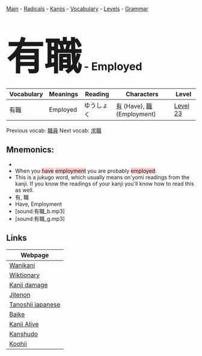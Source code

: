<style> bigfont {font-size: 100px}</style>
[Main](../README.md) -
[Radicals](../radicals.md) -
[Kanjis](../kanjis.md) -
[Vocabulary](../vocabulary.md) -
[Levels](../levels.md) -
[Grammar](../grammar.md)
# <bigfont> 有職</bigfont> - Employed 

| Vocabulary | Meanings | Reading | Characters | Level |
| --- | --- | --- | --- | --- |
| 有職 | Employed | ゆうしょく |  [有](../kanjis/有.md) (Have), [職](../kanjis/職.md) (Employment) | [Level 23](../levels/wk_level23.md) |

Previous vocab: [職員](職員.md) Next vocab: [求職](求職.md) 

## Mnemonics:

* 
* When you <span style="background-color:#ffcccb"> have</span> <span style="background-color:#ffcccb"> employment</span> you are probably <span style="background-color:#ffcccb"> employed</span>.
* This is a jukugo word, which usually means on'yomi readings from the kanji. If you know the readings of your kanji you'll know how to read this as well.
* 有, 職
* Have, Employment
* [sound:有職_b.mp3]
* [sound:有職_g.mp3]


## Links 

| Webpage |
| --- |
| [Wanikani          ](https://www.wanikani.com/kanji/有職) |
| [Wiktionary        ](https://en.wiktionary.org/wiki/有職) |
| [Kanji damage      ](http://www.kanjidamage.com/kanji/search?utf8=✓&q=有職) |
| [Jitenon           ](https://jitenon.com/kanji/有職) |
| [Tanoshii japanese ](https://www.tanoshiijapanese.com/dictionary/kanji.cfm?k=有職) |
| [Baike             ](https://baike.baidu.com/item/有職) |
| [Kanji Alive       ](https://app.kanjialive.com/有職) |
| [Kanshudo          ](https://www.kanshudo.com/searchmn?q=有職) |
| [Koohii            ](https://kanji.koohii.com/study/kanji/有職) |
